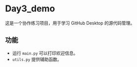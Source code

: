 # Day3_demo

这是一个协作练习项目，用于学习 GitHub Desktop 的源代码管理。

## 功能
- 运行 `main.py` 可以打印欢迎信息。
- `utils.py` 提供辅助函数。
